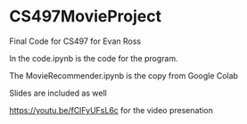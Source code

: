 # CS497MovieProject
Final Code for CS497 for Evan Ross

In the code.ipynb is the code for the program. 

The MovieRecommender.ipynb is the copy from Google Colab

Slides are included as well


https://youtu.be/fClFyUFsL6c for the video presenation
